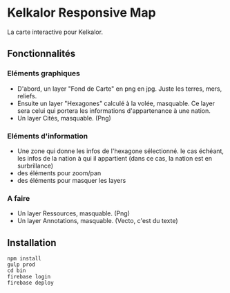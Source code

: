 # Kelkalor Responsive Map #
La carte interactive pour Kelkalor.

## Fonctionnalités ##

### Eléments graphiques ###
 - D'abord, un layer "Fond de Carte" en png en jpg. Juste les terres, mers, reliefs. 
 - Ensuite un layer "Hexagones" calculé à la volée, masquable. Ce layer sera celui qui portera les informations d'appartenance à une nation.
 - Un layer Cités, masquable. (Png)

### Eléments d'information ###
 - Une zone qui donne les infos de l'hexagone sélectionné.
le cas échéant, les infos de la nation à qui il appartient (dans ce cas, la nation est en surbrillance)
 - des éléments pour zoom/pan 
 - des éléments pour masquer les layers 
 
### A faire ###
 - Un layer Ressources, masquable. (Png)
 - Un layer Annotations, masquable. (Vecto, c'est du texte)

## Installation ##
    npm install
    gulp prod
    cd bin
    firebase login
    firebase deploy

